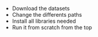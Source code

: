 ###


* Download the datasets
* Change the differents paths
* Install all libraries needed
* Run it from scratch from the top
